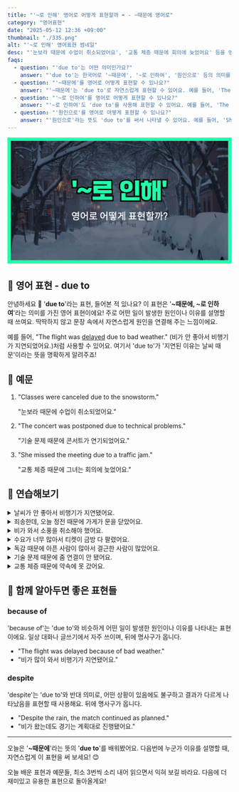 ```yaml
---
title: "'~로 인해' 영어로 어떻게 표현할까 ➡️ - ~때문에 영어로"
category: "영어표현"
date: "2025-05-12 12:36 +09:00"
thumbnail: "./335.png"
alt: "'~로 인해' 영어표현 썸네일"
desc: "'눈보라 때문에 수업이 취소되었어요', '교통 체증 때문에 회의에 늦었어요' 등을 영어로 표현하는 법을 배워봅시다. 다양한 예문을 통해서 연습하고 본인의 표현으로 만들어 보세요."
faqs:
  - question: "'due to'는 어떤 의미인가요?"
    answer: "'due to'는 한국어로 '~때문에', '~로 인하여', '원인으로' 등의 의미를 가지고 있어요. 어떤 일이 발생한 이유나 원인을 설명할 때 주로 사용해요."
  - question: "'~때문에'를 영어로 어떻게 표현할 수 있나요?"
    answer: "'~때문에'는 'due to'로 자연스럽게 표현할 수 있어요. 예를 들어, 'The flight was delayed due to bad weather.'는 '비행기가 날씨 때문에 지연되었어요'라는 뜻이에요."
  - question: "'~로 인하여'를 영어로 어떻게 표현할 수 있나요?"
    answer: "'~로 인하여'도 'due to'를 사용해 표현할 수 있어요. 예를 들어, 'The concert was postponed due to technical problems.'는 '기술 문제로 인해 콘서트가 연기되었어요'라는 뜻이에요."
  - question: "'원인으로'를 영어로 어떻게 표현할 수 있나요?"
    answer: "'원인으로'라는 뜻도 'due to'를 써서 나타낼 수 있어요. 예를 들어, 'She missed the meeting due to a traffic jam.'은 '교통 체증이 원인이어서 그녀가 회의에 늦었어요'라는 뜻이에요."
---
```


!['~로 인해' 영어표현 썸네일](./335.png)

## 🌟 영어 표현 - due to

안녕하세요 👋 '**due to**'라는 표현, 들어본 적 있나요? 이 표현은 '**~때문에, ~로 인하여**'라는 의미를 가진 영어 표현이에요! 주로 어떤 일이 발생한 원인이나 이유를 설명할 때 쓰여요. 딱딱하지 않고 문장 속에서 자연스럽게 원인을 연결해 주는 느낌이에요.

예를 들어, "The flight was [delayed](/blog/in-english/338.delay/) due to bad weather." (비가 안 좋아서 비행기가 지연되었어요.)처럼 사용할 수 있어요. 여기서 'due to'가 '지연된 이유는 날씨 때문'이라는 뜻을 명확하게 알려주죠!

## 📖 예문

1. "Classes were canceled due to the snowstorm."

   "눈보라 때문에 수업이 취소되었어요."

2. "The concert was postponed due to technical problems."

   "기술 문제 때문에 콘서트가 연기되었어요."

3. "She missed the meeting due to a traffic jam."

   "교통 체증 때문에 그녀는 회의에 늦었어요."

## 💬 연습해보기

<details>
<summary>날씨가 안 좋아서 비행기가 지연됐어요.</summary>
<span>Our flight got delayed due to bad weather.</span>
</details>

<details>
<summary>죄송한데, 오늘 정전 때문에 가게가 문을 닫았어요.</summary>
<span>Sorry, the store is closed today due to a power outage.</span>
</details>

<details>
<summary>비가 와서 소풍을 취소해야 했어요.</summary>
<span>We had to cancel our picnic due to the rain.</span>
</details>

<details>
<summary>수요가 너무 많아서 티켓이 금방 다 팔렸어요.</summary>
<span>Due to high demand, the tickets sold out super fast.</span>
</details>

<details>
<summary>독감 때문에 아픈 사람이 많아서 결근한 사람이 많았어요.</summary>
<span>A lot of people <a href="/blog/vocab-1/032.call-in-sick/">called in sick</a> due to the flu going around.</span>
</details>

<details>
<summary>기술 문제 때문에 줌 연결이 안 됐어요.</summary>
<span>Due to technical difficulties, we couldn't connect to the Zoom call.</span>
</details>

<details>
<summary>교통 체증 때문에 약속에 못 갔어요.</summary>
<span>He missed his appointment due to heavy traffic.</span>
</details>

## 🤝 함께 알아두면 좋은 표현들

### because of

'because of'는 'due to'와 비슷하게 어떤 일이 발생한 원인이나 이유를 나타내는 표현이에요. 일상 대화나 글쓰기에서 자주 쓰이며, 뒤에 명사구가 옵니다.

- "The flight was delayed because of bad weather."
- "비가 많이 와서 비행기가 지연됐어요."

### despite

'despite'는 'due to'와 반대 의미로, 어떤 상황이 있음에도 불구하고 결과가 다르게 나타났음을 표현할 때 사용해요. 뒤에 명사구가 옵니다.

- "Despite the rain, the match continued as planned."
- "비가 왔는데도 경기는 계획대로 진행됐어요."

---

오늘은 '**~때문에**'라는 뜻의 '**due to**'를 배워봤어요. 다음번에 누군가 이유를 설명할 때, 자연스럽게 이 표현을 써 보세요! 😊

오늘 배운 표현과 예문들, 최소 3번씩 소리 내어 읽으면서 익혀 보길 바라요. 다음에 더 재미있고 유용한 표현으로 돌아올게요!
